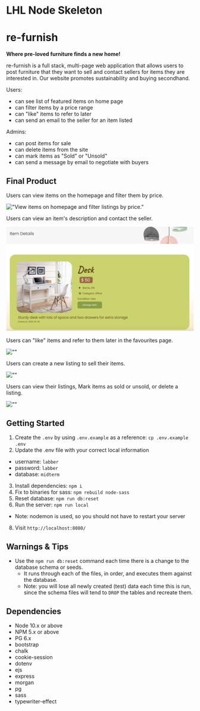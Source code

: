 # LHL Node Skeleton

# re-furnish

**Where pre-loved furniture finds a new home!**

re-furnish is a full stack, multi-page web application that allows users to post furniture that they want to sell and contact sellers for items they are interested in. Our website promotes sustainability and buying secondhand.

Users:

- can see list of featured items on home page
- can filter items by a price range
- can "like" items to refer to later
- can send an email to the seller for an item listed

Admins:

- can post items for sale
- can delete items from the site
- can mark items as "Sold" or "Unsold"
- can send a message by email to negotiate with buyers

## Final Product

Users can view items on the homepage and filter them by price.

!["View items on homepage and filter listings by price."](https://github.com/rebecca-romeo/midterm-group-1/blob/master/docs/1%20-%20homepage%20and%20filter%20feature.gif)

Users can view an item's description and contact the seller.

!["View item description and contact seller"](https://github.com/rebecca-romeo/midterm-group-1/blob/master/docs/2%20-%20item%20description.png)

Users can "like" items and refer to them later in the favourites page.

![""](giflink)

Users can create a new listing to sell their items.

![""](piclink)

Users can view their listings, Mark items as sold or unsold, or delete a listing.

![""](giflink)

## Getting Started

1. Create the `.env` by using `.env.example` as a reference: `cp .env.example .env`
2. Update the .env file with your correct local information

- username: `labber`
- password: `labber`
- database: `midterm`

3. Install dependencies: `npm i`
4. Fix to binaries for sass: `npm rebuild node-sass`
5. Reset database: `npm run db:reset`
6. Run the server: `npm run local`

- Note: nodemon is used, so you should not have to restart your server

8. Visit `http://localhost:8080/`

## Warnings & Tips

- Use the `npm run db:reset` command each time there is a change to the database schema or seeds.
  - It runs through each of the files, in order, and executes them against the database.
  - Note: you will lose all newly created (test) data each time this is run, since the schema files will tend to `DROP` the tables and recreate them.

## Dependencies

- Node 10.x or above
- NPM 5.x or above
- PG 6.x
- bootstrap
- chalk
- cookie-session
- dotenv
- ejs
- express
- morgan
- pg
- sass
- typewriter-effect
